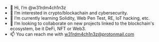- 👋 Hi, I’m @w31rdm4ch1n3z
- 👀 I’m interested in crypto/blockachain and cybersecurity.
- 🌱 I’m currently learning Solidity, Web Pen Test, RE, IoT hacking, etc.
- 💞️ I’m looking to collaborate on new projects linked to the blockchain's ecosystem, be it DeFi, NFT or Web3.
- 📫 You can reach me with w31rdm4ch1n3z@protonmail.com

<!---
w31rdm4ch1n3z/w31rdm4ch1n3z is a ✨ special ✨ repository because its `README.md` (this file) appears on your GitHub profile.
You can click the Preview link to take a look at your changes.
--->
